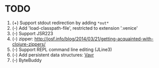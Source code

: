 # TODO

1. (+) Support stdout redirection by adding `*out*`
1. (-) Add 'load-classpath-file', restricted to extension '.venice'
1. (-) Support JSR223
1. (-) zipper: http://josf.info/blog/2014/03/21/getting-acquainted-with-clojure-zippers/
1. (-) Support REPL command line editing (JLine3)
1. (-) Add persistent data structures: [Vavr](https://github.com/vavr-io/vavr)
1. (-) ByteBuddy
